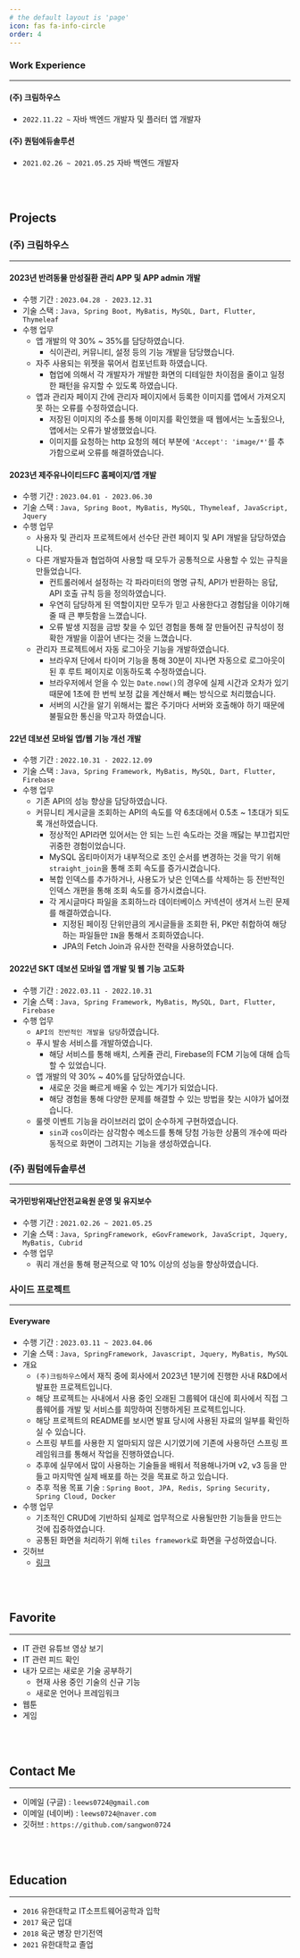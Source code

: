 ```yaml
---
# the default layout is 'page'
icon: fas fa-info-circle
order: 4
---
```


### Work Experience
***

#### (주) 크림하우스

- `2022.11.22 ~` 자바 백엔드 개발자 및 플러터 앱 개발자

#### (주) 퀀텀에듀솔루션

- `2021.02.26 ~ 2021.05.25` 자바 백엔드 개발자

<br>
<br>

## Projects

### (주) 크림하우스
***

#### 2023년 반려동물 만성질환 관리 APP 및 APP admin 개발

- 수행 기간 : `2023.04.28 - 2023.12.31`
- 기술 스택 : `Java, Spring Boot, MyBatis, MySQL, Dart, Flutter, Thymeleaf`
- 수행 업무
    - 앱 개발의 약 30% ~ 35%를 담당하였습니다.
        - 식이관리, 커뮤니티, 설정 등의 기능 개발을 담당했습니다.
    - 자주 사용되는 위젯을 묶어서 컴포넌트화 하였습니다.
        - 협업에 의해서 각 개발자가 개발한 화면의 디테일한 차이점을 줄이고 일정한 패턴을 유지할 수 있도록 하였습니다.
    - 앱과 관리자 페이지 간에 관리자 페이지에서 등록한 이미지를 앱에서 가져오지 못 하는 오류를 수정하였습니다.
        - 저장된 이미지의 주소를 통해 이미지를 확인했을 때 웹에서는 노출됬으나, 앱에서는 오류가 발생했었습니다.
        - 이미지를 요청하는 http 요청의 헤더 부분에 `'Accept': 'image/*'`를 추가함으로써 오류를 해결하였습니다.

#### 2023년 제주유나이티드FC 홈페이지/앱 개발

- 수행 기간 : `2023.04.01 - 2023.06.30`
- 기술 스택 : `Java, Spring Boot, MyBatis, MySQL, Thymeleaf, JavaScript, Jquery`
- 수행 업무
    - 사용자 및 관리자 프로젝트에서 선수단 관련 페이지 및 API 개발을 담당하였습니다.
    - 다른 개발자들과 협업하여 사용할 때 모두가 공통적으로 사용할 수 있는 규칙을 만들었습니다.
        - 컨트롤러에서 설정하는 각 파라미터의 명명 규칙, API가 반환하는 응답, API 호출 규칙 등을 정의하였습니다.
        - 우연히 담당하게 된 역할이지만 모두가 믿고 사용한다고 경험담을 이야기해줄 때 큰 뿌듯함을 느꼈습니다.
        - 오류 발생 지점을 금방 찾을 수 있던 경험을 통해 잘 만들어진 규칙성이 정확한 개발을 이끌어 낸다는 것을 느꼈습니다.
    - 관리자 프로젝트에서 자동 로그아웃 기능을 개발하였습니다.
        - 브라우저 단에서 타이머 기능을 통해 30분이 지나면 자동으로 로그아웃이 된 후 루트 페이지로 이동하도록 수정하였습니다.
        - 브라우저에서 얻을 수 있는 `Date.now()`의 경우에 실제 시간과 오차가 있기 때문에 1초에 한 번씩 보정 값을 계산해서 빼는 방식으로 처리했습니다.
        - 서버의 시간을 알기 위해서는 짧은 주기마다 서버와 호출해야 하기 때문에 불필요한 통신을 막고자 하였습니다.

#### 22년 데보션 모바일 앱/웹 기능 개선 개발

- 수행 기간 : `2022.10.31 - 2022.12.09`
- 기술 스택 : `Java, Spring Framework, MyBatis, MySQL, Dart, Flutter, Firebase`
- 수행 업무
    - 기존 API의 성능 향상을 담당하였습니다.
    - 커뮤니티 게시글을 조회하는 API의 속도를 약 6초대에서 0.5초 ~ 1초대가 되도록 개선하였습니다.
        - 정상적인 API라면 있어서는 안 되는 느린 속도라는 것을 깨닳는 부끄럽지만 귀중한 경험이었습니다.
        - MySQL 옵티마이저가 내부적으로 조인 순서를 변경하는 것을 막기 위해 `straight_join`을 통해 조회 속도를 증가시켰습니다.
        - 복합 인덱스를 추가하거나, 사용도가 낮은 인덱스를 삭제하는 등 전반적인 인덱스 개편을 통해 조회 속도를 증가시켰습니다.
        - 각 게시글마다 파일을 조회하느라 데이터베이스 커넥션이 생겨서 느린 문제를 해결하였습니다.
            - 지정된 페이징 단위만큼의 게시글들을 조회한 뒤, PK만 취합하여 해당하는 파일들만 `IN`을 통해서 조회하였습니다.
            - JPA의 Fetch Join과 유사한 전략을 사용하였습니다.

#### 2022년 SKT 데보션 모바일 앱 개발 및 웹 기능 고도화

- 수행 기간 : `2022.03.11 - 2022.10.31`
- 기술 스택 : `Java, Spring Framework, MyBatis, MySQL, Dart, Flutter, Firebase`
- 수행 업무
    - `API의 전반적인 개발을 담당`하였습니다.
    - 푸시 발송 서비스를 개발하였습니다.
        - 해당 서비스를 통해 배치, 스케쥴 관리, Firebase의 FCM 기능에 대해 습득할 수 있었습니다.
    - 앱 개발의 약 30% ~ 40%를 담당하였습니다.
        - 새로운 것을 빠르게 배울 수 있는 계기가 되었습니다.
        - 해당 경험을 통해 다양한 문제를 해결할 수 있는 방법을 찾는 시야가 넓어졌습니다.
    - 룰렛 이벤트 기능을 라이브러리 없이 순수하게 구현하였습니다.
        - `sin`과 `cos`이라는 삼각함수 메소드를 통해 당첨 가능한 상품의 개수에 따라 동적으로 화면이 그려지는 기능을 생성하였습니다.

### (주) 퀀텀에듀솔루션
***

#### 국가민방위재난안전교육원 운영 및 유지보수

- 수행 기간 : `2021.02.26 ~ 2021.05.25`
- 기술 스택 : `Java, SpringFramework, eGovFramework, JavaScript, Jquery, MyBatis, Cubrid`
- 수행 업무
    - 쿼리 개선을 통해 평균적으로 약 10% 이상의 성능을 향상하였습니다.

### 사이드 프로젝트
***

#### Everyware

- 수행 기간 : `2023.03.11 ~ 2023.04.06`
- 기술 스택 : `Java, SpringFramework, Javascript, Jquery, MyBatis, MySQL`
- 개요
    - `(주)크림하우스`에서 재직 중에 회사에서 2023년 1분기에 진행한 사내 R&D에서 발표한 프로젝트입니다.
    - 해당 프로젝트는 사내에서 사용 중인 오래된 그룹웨어 대신에 회사에서 직접 그룹웨어를 개발 및 서비스를 희망하여 진행하게된 프로젝트입니다.
    - 해당 프로젝트의 README를 보시면 발표 당시에 사용된 자료의 일부를 확인하실 수 있습니다.
    - 스프링 부트를 사용한 지 얼마되지 않은 시기였기에 기존에 사용하던 스프링 프레임워크를 통해서 작업을 진행하였습니다.
    - 추후에 실무에서 많이 사용하는 기술들을 배워서 적용해나가며 v2, v3 등을 만들고 마지막엔 실제 배포를 하는 것을 목표로 하고 있습니다.
    - 추후 적용 목표 기술 : `Spring Boot, JPA, Redis, Spring Security, Spring Cloud, Docker`
- 수행 업무
    - 기초적인 CRUD에 기반하되 실제로 업무적으로 사용될만한 기능들을 만드는 것에 집중하였습니다.
    - 공통된 화면을 처리하기 위해 `tiles framework`로 화면을 구성하였습니다.
- 깃허브
    - [링크](https://github.com/sangwon0724/every-ware-user-spring)

<br>
<br>

## Favorite
***

- IT 관련 유튜브 영상 보기
- IT 관련 피드 확인
- 내가 모르는 새로운 기술 공부하기
    - 현재 사용 중인 기술의 신규 기능
    - 새로운 언어나 프레임워크
- 웹툰
- 게임

<br>
<br>

## Contact Me
***

- 이메일 (구글) : `leews0724@gmail.com`
- 이메일 (네이버) : `leews0724@naver.com`
- 깃허브 : `https://github.com/sangwon0724`

<br>
<br>

## Education
***

- `2016` 유한대학교 IT소프트웨어공학과 입학
- `2017` 육군 입대
- `2018` 육군 병장 만기전역
- `2021` 유한대학교 졸업